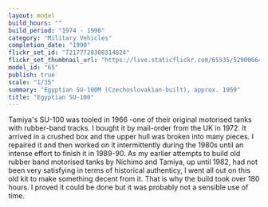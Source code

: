 ```yaml
---
layout: model
build_hours: ""
build_period: "1974 - 1990"
category: "Military Vehicles"
completion_date: "1990"
flickr_set_id: "72177720308314824"
flickr_set_thumbnail_url: "https://live.staticflickr.com/65535/52900664757_0ce3533cb8_m.jpg"
model_id: "65"
publish: true
scale: "1/35"
summary: "Egyptian SU-100M (Czechoslovakian-built), approx. 1959"
title: "Egyptian SU-100"
---
```


Tamiya's SU-100 was tooled in 1966 -one of their original motorised tanks with rubber-band tracks. I bought it by mail-order from the UK in 1972. It arrived in a crushed box and the upper hull was broken into many pieces. I repaired it and then worked on it intermittently during the 1980s until an intense effort to finish it in 1989-90. As my earlier attempts to build old rubber band motorised tanks by Nichimo and Tamiya, up until 1982, had not been very satisfying in terms of historical authenticy, I went all out on this old kit to make something decent from it. That is why the build took over 180 hours. I proved it could be done but it was probably not a sensible use of time.
